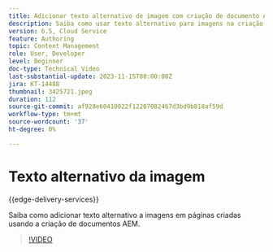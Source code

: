 ```yaml
---
title: Adicionar texto alternativo de imagem com criação de documento AEM
description: Saiba como usar texto alternativo para imagens na criação de documentos.
version: 6.5, Cloud Service
feature: Authoring
topic: Content Management
role: User, Developer
level: Beginner
doc-type: Technical Video
last-substantial-update: 2023-11-15T00:00:00Z
jira: KT-14488
thumbnail: 3425721.jpeg
duration: 112
source-git-commit: af928e60410022f12207082467d3bd9b818af59d
workflow-type: tm+mt
source-wordcount: '37'
ht-degree: 0%

---
```



# Texto alternativo da imagem

{{edge-delivery-services}}

Saiba como adicionar texto alternativo a imagens em páginas criadas usando a criação de documentos AEM.

>[!VIDEO](https://video.tv.adobe.com/v/3425721/?learn=on)
